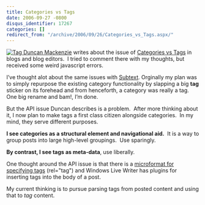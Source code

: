 ```yaml
---
title: Categories vs Tags
date: 2006-09-27 -0800
disqus_identifier: 17267
categories: []
redirect_from: "/archive/2006/09/26/Categories_vs_Tags.aspx/"
---
```


[![Tag](https://haacked.com/images/haacked_com/WindowsLiveWriter/CategoriesvsTags_833F/561962_price_tag_thumb%5B1%5D.jpg)
Duncan
Mackenzie](https://haacked.com/images/haacked_com/WindowsLiveWriter/CategoriesvsTags_833F/561962_price_tag%5B3%5D.jpg)
writes about the issue of [Categories vs
Tags](http://www.duncanmackenzie.net/blog/categories-vs-tags-in-blogs-and-blog-editors/)
in blogs and blog editors.  I tried to comment there with my thoughts,
but received some weird javascript errors.

I’ve thought alot about the same issues with
[Subtext](http://subtextproject.com/). Orginally my plan was to simply
repurpose the existing category functionality by slapping a big **tag**
sticker on its forehead and from henceforth, a category was really a
tag.  One big rename and bam!, I’m done.

But the API issue Duncan describes is a problem.  After more thinking
about it, I now plan to make tags a first class citizen alongside
categories.  In my mind, they serve different purposes.

**I see categories as a structural element and navigational aid.**  It
is a way to group posts into large high-level groupings.  Use sparingly.

**By contrast, I see tags as meta-data**, use liberally.

One thought around the API issue is that there is a [microformat for
specifying tags](http://microformats.org/wiki/rel-tag) (rel="tag") and
Windows Live Writer has plugins for inserting tags into the body of a
post. 

My current thinking is to pursue parsing tags from posted content and
using that to *tag* content.

